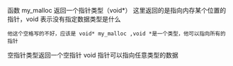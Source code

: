 

函数 my_malloc 返回一个指针类型（void*）
这里返回的是指向内存某个位置的指针，void 表示没有指定数据类型是什么
```
他这个空格写的不好，应该是 void* my_malloc ,void *是一个类型，他可以指向所有的指针
```
空指针类型返回一个空指针 void 指针可以指向任意类型的数据





























































































































